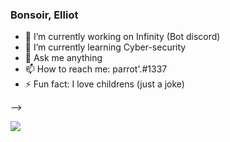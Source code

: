 ### Bonsoir, Elliot 


- 🔭 I’m currently working on Infinity (Bot discord)
- 🌱 I’m currently learning Cyber-security
- 💬 Ask me anything
- 📫 How to reach me: parrot'.#1337
- ⚡ Fun fact: I love childrens (just a joke)



-->





<img src="https://github-readme-stats.vercel.app/api?username=0xF1378&&show_icons=true&title_color=ffffff&icon_color=bb2acf&text_color=daf7dc&bg_color=151515">
